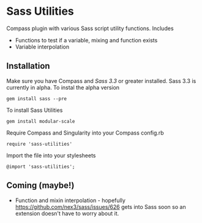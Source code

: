 Sass Utilities
==============

Compass plugin with various Sass script utility functions. Includes 

* Functions to test if a variable, mixing and function exists
* Variable interpolation

## Installation

Make sure you have Compass and *Sass 3.3* or greater installed. Sass 3.3 is currently in alpha. To instal the alpha version

```gem install sass --pre```

To install Sass Utilities

```gem install modular-scale```

Require Compass and Singularity into your Compass config.rb

``` require 'sass-utilities' ```

Import the file into your stylesheets

```@import 'sass-utilities';```

## Coming (maybe!)

* Function and mixin interpolation - hopefully https://github.com/nex3/sass/issues/626 gets into Sass soon so an extension doesn't have to worry about it.